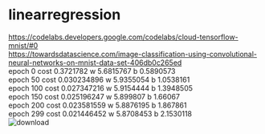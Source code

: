 # linearregression
https://codelabs.developers.google.com/codelabs/cloud-tensorflow-mnist/#0 \
https://towardsdatascience.com/image-classification-using-convolutional-neural-networks-on-mnist-data-set-406db0c265ed \
 epoch 0 cost 0.3721782 w 5.6815767 b 0.5890573\
 epoch 50 cost 0.030234896 w 5.9355054 b 1.0538161\
 epoch 100 cost 0.027347216 w 5.9154444 b 1.3948505\
 epoch 150 cost 0.025196247 w 5.899807 b 1.66067\
 epoch 200 cost 0.023581559 w 5.8876195 b 1.867861\
 epoch 299 cost 0.021446452 w 5.8708453 b 2.1530118\
![download](https://user-images.githubusercontent.com/21190340/50485302-ce6a2100-0a1a-11e9-959b-33cbce0b033e.png)
